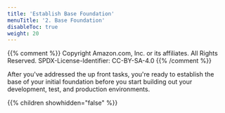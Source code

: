 ```yaml
---
title: 'Establish Base Foundation'
menuTitle: '2. Base Foundation'
disableToc: true
weight: 20
---
```


{{% comment %}}
Copyright Amazon.com, Inc. or its affiliates. All Rights Reserved.
SPDX-License-Identifier: CC-BY-SA-4.0
{{% /comment %}}

After you've addressed the up front tasks, you're ready to establish the base of your initial foundation before you start building out your development, test, and production environments.

{{% children showhidden="false" %}}
